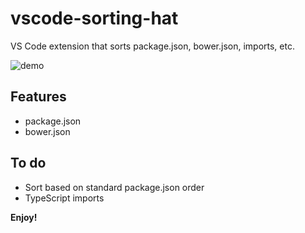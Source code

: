 # vscode-sorting-hat

VS Code extension that sorts package.json, bower.json, imports, etc.

![demo](https://cloud.githubusercontent.com/assets/5178445/20164485/d822d328-a6ca-11e6-84b7-e4df7a064374.gif)

## Features

* package.json
* bower.json

## To do

* Sort based on standard package.json order
* TypeScript imports

**Enjoy!**
